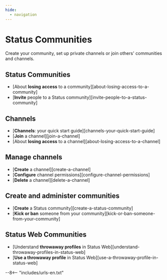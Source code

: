 ```yaml
---
hide:
  - navigation
---
```


# Status Communities

Create your community, set up private channels or join others' communities and channels.

## Status Communities

- [About **losing access** to a community][about-losing-access-to-a-community]
- [**Invite** people to a Status community][invite-people-to-a-status-community]

## Channels

- [**Channels**: your quick start guide][channels-your-quick-start-guide]
- [**Join** a channel][join-a-channel]
- [About **losing access** to a channel][about-losing-access-to-a-channel]

## Manage channels

- [**Create** a channel][create-a-channel]
- [**Configure** channel permissions][configure-channel-permissions]
- [**Delete** a channel][delete-a-channel]

## Create and administer communities

- [**Create** a Status community][create-a-status-community]
- [**Kick or ban** someone from your community][kick-or-ban-someone-from-your-community]

## Status Web Communities

- [Understand **throwaway profiles** in Status Web][understand-throwaway-profiles-in-status-web]
- [**Use a throwaway profile** in Status Web][use-a-throwaway-profile-in-status-web]

--8<-- "includes/urls-en.txt"
